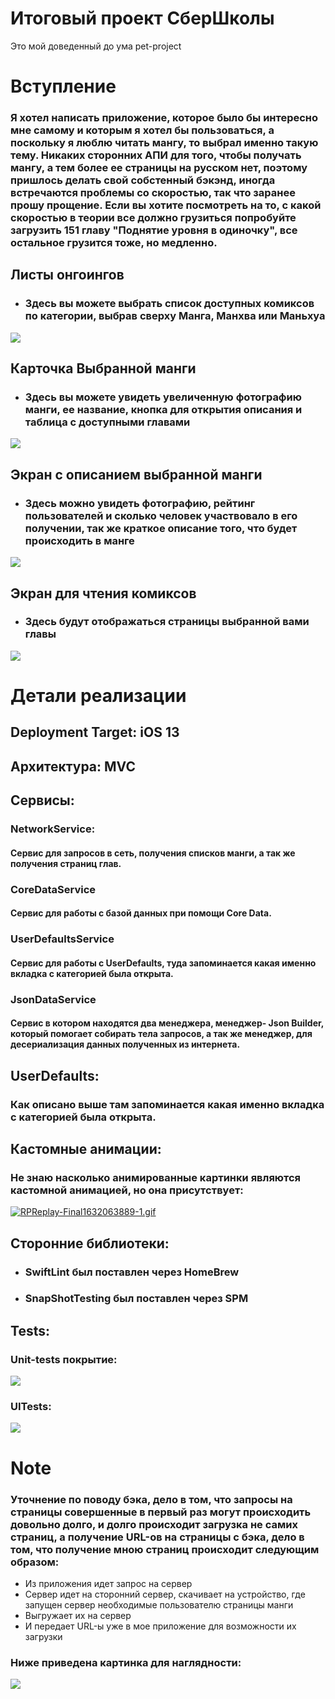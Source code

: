 # Итоговый проект СберШколы
Это мой доведенный до ума pet-project
# Вступление
### Я хотел написать приложение, которое было бы интересно мне самому и которым я хотел бы пользоваться, а поскольку я люблю читать мангу, то выбрал именно такую тему. Никаких сторонних АПИ для того, чтобы получать мангу, а тем более ее страницы на русском нет, поэтому пришлось делать свой собстенный бэкэнд, иногда встречаются проблемы со скоростью, так что заранее прошу прощение. Если вы хотите посмотреть на то, с какой скоростью в теории все должно грузиться попробуйте загрузить 151 главу "Поднятие уровня в одиночку", все остальное грузится тоже, но медленно.

## Листы онгоингов
* ### Здесь вы можете выбрать список доступных комиксов по категории, выбрав сверху Манга, Манхва или Маньхуа
![](https://i.postimg.cc/T3mRbR2h/IMG-8814.png)

## Карточка Выбранной манги
* ### Здесь вы можете увидеть увеличенную фотографию манги, ее название, кнопка для открытия описания и таблица с доступными главами
![](https://i.postimg.cc/hj4gNTL7/IMG-8815.png)

## Экран с описанием выбранной манги
* ### Здесь можно увидеть фотографию, рейтинг пользователей и сколько человек участвовало в его получении, так же краткое описание того, что будет происходить в манге
![](https://i.postimg.cc/W4wT9Xkv/IMG-8816.png)

## Экран для чтения комиксов 
* ### Здесь будут отображаться страницы выбранной вами главы
![](https://i.postimg.cc/cHDZWChk/IMG-8817.png)

# Детали реализации
## Deployment Target: iOS 13

## Архитектура: MVC

## Сервисы:
### NetworkService:
#### Сервис для запросов в сеть, получения списков манги, а так же получения страниц глав.
### CoreDataService
#### Сервис для работы с базой данных при помощи Core Data.
### UserDefaultsService
#### Сервис для работы с UserDefaults, туда запоминается какая именно вкладка с категорией была открыта.
### JsonDataService
#### Сервис в котором находятся два менеджера, менеджер- Json Builder, который помогает собирать тела запросов, а так же менеджер, для десериализация данных полученных из интернета.

## UserDefaults:
### Как описано выше там запоминается какая именно вкладка с категорией была открыта.

## Кастомные анимации: 
### Не знаю насколько анимированные картинки являются кастомной анимацией, но она присутствует:
[![RPReplay-Final1632063889-1.gif](https://i.postimg.cc/pLRJ3JGZ/RPReplay-Final1632063889-1.gif)](https://postimg.cc/PPVDwYkp)

## Cторонние библиотеки:
* ### SwiftLint был поставлен через HomeBrew
* ### SnapShotTesting был поставлен через SPM

## Tests:
### Unit-tests покрытие:
![](https://i.postimg.cc/76D7dHYW/code-Coverage.png)
### UITests:
![](https://i.postimg.cc/Y0DWvQN5/UITests.png)

#  Note
### Уточнение по поводу бэка, дело в том, что запросы на страницы совершенные в первый раз могут происходить довольно долго, и долго происходит загрузка не самих страниц, а получение URL-ов на страницы с бэка, дело в том, что получение мною страниц происходит следующим образом: 
* Из приложения идет запрос на сервер
* Сервер идет на сторонний сервер, скачивает на устройство, где запущен сервер необходимые пользователю страницы манги
* Выгружает их на сервер 
* И передает URL-ы уже в мое приложение для возможности их загрузки
### Ниже приведена картинка для наглядности:
![](https://i.postimg.cc/0jyS5VSG/server.png)
